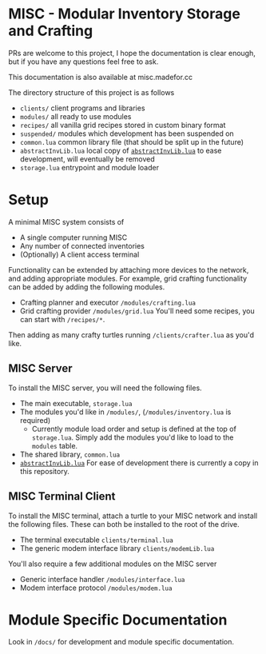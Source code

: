 # MISC - Modular Inventory Storage and Crafting
PRs are welcome to this project, I hope the documentation is clear enough, but if you have any questions feel free to ask.

This documentation is also available at misc.madefor.cc

The directory structure of this project is as follows
* `clients/` client programs and libraries
* `modules/` all ready to use modules
* `recipes/` all vanilla grid recipes stored in custom binary format
* `suspended/` modules which development has been suspended on
* `common.lua` common library file (that should be split up in the future)
* `abstractInvLib.lua` local copy of [`abstractInvLib.lua`](https://gist.github.com/MasonGulu/57ef0f52a93304a17a9eaea21f431de6) to ease development, will eventually be removed
* `storage.lua` entrypoint and module loader

# Setup
A minimal MISC system consists of
* A single computer running MISC
* Any number of connected inventories
* (Optionally) A client access terminal

Functionality can be extended by attaching more devices to the network, and adding appropriate modules.
For example, grid crafting functionality can be added by adding the following modules.
* Crafting planner and executor `/modules/crafting.lua`
* Grid crafting provider `/modules/grid.lua`
You'll need some recipes, you can start with `/recipes/*`.

Then adding as many crafty turtles running `/clients/crafter.lua` as you'd like.

## MISC Server
To install the MISC server, you will need the following files.
* The main executable, `storage.lua`
* The modules you'd like in `/modules/`, (`/modules/inventory.lua` is required)
  * Currently module load order and setup is defined at the top of `storage.lua`. Simply add the modules you'd like to load to the `modules` table.
* The shared library, `common.lua`
* [`abstractInvLib.lua`](https://gist.github.com/MasonGulu/57ef0f52a93304a17a9eaea21f431de6) For ease of development there is currently a copy in this repository.

## MISC Terminal Client
To install the MISC terminal, attach a turtle to your MISC network and install the following files. These can both be installed to the root of the drive.
* The terminal executable `clients/terminal.lua`
* The generic modem interface library `clients/modemLib.lua`

You'll also require a few additional modules on the MISC server
* Generic interface handler `/modules/interface.lua`
* Modem interface protocol `/modules/modem.lua`

# Module Specific Documentation
Look in `/docs/` for development and module specific documentation.